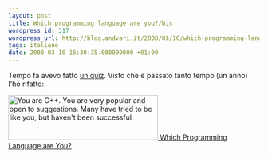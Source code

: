 ```yaml
---
layout: post
title: Which programming language are you?/bis
wordpress_id: 317
wordpress_url: http://blog.andvari.it/2008/03/10/which-programming-language-are-youbis/
tags: italiano
date: 2008-03-10 15:30:35.000000000 +01:00
---
```

Tempo fa avevo fatto <a href="http://blog.andvari.it/2007/05/08/which-programming-language-are-you/">un quiz</a>. Visto che è passato tanto tempo (un anno) l'ho rifatto:

<a href="http://www.bbspot.com/News/2006/08/language_quiz.php"><img src="http://www.bbspot.com/Images/News_Features/2006/08/language/cplusplus.jpg" alt="You are C++. You are very popular and open to suggestions.  Many have tried to be like you, but haven't been successful" border="0" height="90" width="300" />
Which Programming Language are You?</a>
